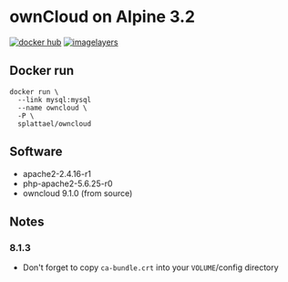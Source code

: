# ownCloud on Alpine 3.2

[![docker hub](https://img.shields.io/badge/docker-image-blue.svg?style=flat-square)](https://registry.hub.docker.com/u/splattael/owncloud/)
[![imagelayers](https://badge.imagelayers.io/splattael/owncloud:latest.svg)](https://imagelayers.io/?images=splattael/owncloud:latest)

## Docker run

    docker run \
      --link mysql:mysql
      --name owncloud \
      -P \
      splattael/owncloud

## Software

* apache2-2.4.16-r1
* php-apache2-5.6.25-r0
* owncloud 9.1.0 (from source)

## Notes

### 8.1.3

* Don't forget to copy `ca-bundle.crt` into your `VOLUME`/config directory
